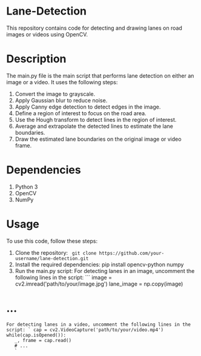 # Lane-Detection
This repository contains code for detecting and drawing lanes on road images or videos using OpenCV.
# Description
The main.py file is the main script that performs lane detection on either an image or a video. It uses the following steps:

1. Convert the image to grayscale.
2. Apply Gaussian blur to reduce noise.
3. Apply Canny edge detection to detect edges in the image.
4. Define a region of interest to focus on the road area.
5. Use the Hough transform to detect lines in the region of interest.
6. Average and extrapolate the detected lines to estimate the lane boundaries.
7. Draw the estimated lane boundaries on the original image or video frame.
# Dependencies

1. Python 3
2. OpenCV
3. NumPy

# Usage

To use this code, follow these steps:

1. Clone the repository: ` git clone https://github.com/your-username/lane-detection.git`
2. Install the required dependencies: pip install opencv-python numpy
3. Run the main.py script:
 For detecting lanes in an image, uncomment the following lines in the script: ```
 image = cv2.imread('path/to/your/image.jpg')
lane_image = np.copy(image)
# ...
 ``` Replace 'path/to/your/image.jpg' with the actual path to your image file.
 For detecting lanes in a video, uncomment the following lines in the script: ` cap = cv2.VideoCapture('path/to/your/video.mp4')
while(cap.isOpened()):
    _, frame = cap.read()
    # ...
    `


